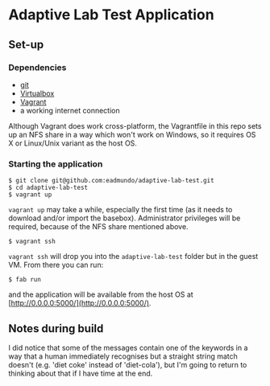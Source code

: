 # Adaptive Lab Test Application #

## Set-up

### Dependencies

* [git](http://git-scm.com)
* [Virtualbox](https://www.virtualbox.org)
* [Vagrant](http://vagrantup.com)
* a working internet connection

Although Vagrant does work cross-platform, the Vagrantfile in this repo sets up an NFS share in a way which won't work on Windows, so it requires OS X or Linux/Unix variant as the host OS.

### Starting the application

	$ git clone git@github.com:eadmundo/adaptive-lab-test.git
	$ cd adaptive-lab-test
	$ vagrant up

`vagrant up` may take a while, especially the first time (as it needs to download and/or import the basebox). Administrator privileges will be required, because of the NFS share mentioned above.

	$ vagrant ssh

`vagrant ssh` will drop you into the `adaptive-lab-test` folder but in the guest VM. From there you can run:

	$ fab run

and the application will be available from the host OS at [http://0.0.0.0:5000/](http://0.0.0.0:5000/).

## Notes during build

I did notice that some of the messages contain one of the keywords in a way that a human immediately recognises but a straight string match doesn't (e.g. 'diet coke' instead of 'diet-cola'), but I'm going to return to thinking about that if I have time at the end.